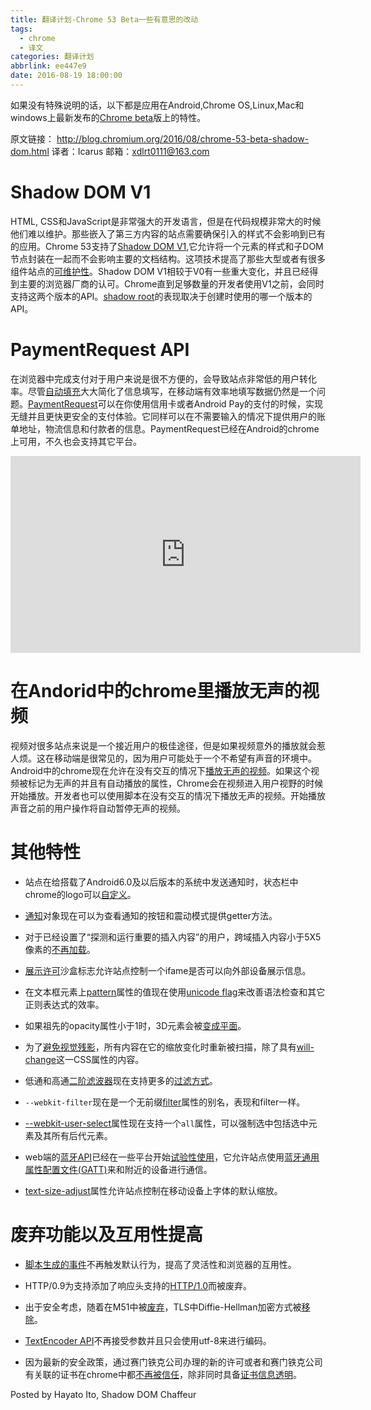 ```yaml
---
title: 翻译计划-Chrome 53 Beta一些有意思的改动
tags:
  - chrome
  - 译文
categories: 翻译计划
abbrlink: ee447e9
date: 2016-08-19 18:00:00
---
```

如果没有特殊说明的话，以下都是应用在Android,Chrome OS,Linux,Mac和windows上最新发布的[Chrome beta](https://www.google.com/landing/chrome/beta/)版上的特性。
<!-- more -->
原文链接： http://blog.chromium.org/2016/08/chrome-53-beta-shadow-dom.html
译者：Icarus
邮箱：xdlrt0111@163.com

# Shadow DOM V1

HTML, CSS和JavaScript是非常强大的开发语言，但是在代码规模非常大的时候他们难以维护。那些嵌入了第三方内容的站点需要确保引入的样式不会影响到已有的应用。Chrome 53支持了[Shadow DOM V1](http://w3c.github.io/webcomponents/spec/shadow/),它允许将一个元素的样式和子DOM节点封装在一起而不会影响主要的文档结构。这项技术提高了那些大型或者有很多组件站点的[可维护性](https://developers.google.com/web/fundamentals/primers/shadowdom/)。Shadow DOM V1相较于V0有一些重大变化，并且已经得到主要的浏览器厂商的认可。Chrome直到足够数量的开发者使用V1之前，会同时支持这两个版本的API。[shadow root](https://developer.mozilla.org/en-US/docs/Web/API/ShadowRoot)的表现取决于创建时使用的哪一个版本的API。

# PaymentRequest API

在浏览器中完成支付对于用户来说是很不方便的，会导致站点非常低的用户转化率。尽管[自动填充](https://developers.google.com/web/updates/2015/06/checkout-faster-with-autofill)大大简化了信息填写，在移动端有效率地填写数据仍然是一个问题。[PaymentRequest](https://www.w3.org/TR/payment-request/#paymentrequest-interface)可以在你使用信用卡或者Android Pay的支付的时候，实现无缝并且更快更安全的支付体验。它同样可以在不需要输入的情况下提供用户的账单地址，物流信息和付款者的信息。PaymentRequest已经在Android的chrome上可用，不久也会支持其它平台。

<iframe allowfullscreen="" data-thumbnail-src="https://i.ytimg.com/vi/hmqZxP6iTpo/0.jpg" frameborder="0" height="315" src="https://www.youtube.com/embed/hmqZxP6iTpo?feature=player_embedded" width="560"></iframe>


# 在Andorid中的chrome里播放无声的视频

视频对很多站点来说是一个接近用户的极佳途径，但是如果视频意外的播放就会惹人烦。这在移动端是很常见的，因为用户可能处于一个不希望有声音的环境中。Android中的chrome现在允许在没有交互的情况下[播放无声的视频](https://developers.google.com/web/updates/2016/07/autoplay)。如果这个视频被标记为无声的并且有自动播放的属性，Chrome会在视频进入用户视野的时候开始播放。开发者也可以使用脚本在没有交互的情况下播放无声的视频。开始播放声音之前的用户操作将自动暂停无声的视频。

# 其他特性

- 站点在给搭载了Android6.0及以后版本的系统中发送通知时，状态栏中chrome的logo可以[自定义](https://medium.com/@gauntface/custom-notification-badges-for-all-df524a4003e8#.3tk146m8y)。

- [通知](https://developer.mozilla.org/en-US/docs/Web/API/notification)对象现在可以为查看通知的按钮和震动模式提供getter方法。

- 对于已经设置了“探测和运行重要的插入内容”的用户，跨域插入内容小于5X5像素的[不再加载](https://groups.google.com/a/chromium.org/d/msg/chromium-dev/QL2K4yFVg_U/vj44YWOaAwAJ)。

- [展示许可](https://w3c.github.io/presentation-api/#sandboxing-and-the-allow-presentation-keyword)沙盒标志允许站点控制一个ifame是否可以向外部设备展示信息。

- 在文本框元素上[pattern](https://html.spec.whatwg.org/multipage/forms.html#the-pattern-attribute)属性的值现在使用[unicode flag](https://mathiasbynens.be/notes/es6-unicode-regex)来改善语法检查和其它正则表达式的效率。

- 如果祖先的opacity属性小于1时，3D元素会被[变成平面](https://googlechrome.github.io/samples/css-opacity-force-flattening/index.html)。

- 为了[避免视觉残影](https://googlechrome.github.io/samples/css-will-change-transform-rasterization/index.html)，所有内容在它的缩放变化时重新被扫描，除了具有[will-change](https://developer.mozilla.org/en-US/docs/Web/CSS/will-change)这一CSS属性的内容。

- 低通和高通[二阶滤波器](https://webaudio.github.io/web-audio-api/#the-biquadfilternode-interface)现在支持更多的[过滤方式](https://webaudio.github.io/web-audio-api/#filters-characteristics)。

- `--webkit-filter`现在是一个无前缀[filter](https://developer.mozilla.org/en-US/docs/Web/CSS/filter)属性的别名，表现和filter一样。

- [--webkit-user-select](https://www.chromestatus.com/feature/5062926088011776)属性现在支持一个`all`属性，可以强制选中包括选中元素及其所有后代元素。

- web端的[蓝牙API](https://developers.google.com/web/updates/2015/07/interact-with-ble-devices-on-the-web?hl=en)已经在一些平台开始[试验性使用](https://developers.google.com/web/updates/2015/07/interact-with-ble-devices-on-the-web#available-for-origin-trials)，它允许站点使用[蓝牙通用属性配置文件(GATT)](https://developer.bluetooth.org/TechnologyOverview/Pages/GATT.aspx)来和附近的设备进行通信。

- [text-size-adjust](https://developer.mozilla.org/en-US/docs/Web/CSS/text-size-adjust)属性允许站点控制在移动设备上字体的默认缩放。

# 废弃功能以及互用性提高

- [脚本生成的事件](https://w3c.github.io/uievents/#trusted-events)不再触发默认行为，提高了灵活性和浏览器的互用性。

- HTTP/0.9为支持添加了响应头支持的[HTTP/1.0](https://tools.ietf.org/html/rfc1945)而被废弃。

- 出于安全考虑，随着在M51中被[废弃](https://www.chromestatus.com/feature/5752033759985664)，TLS中Diffie-Hellman加密方式被[移除](https://www.chromestatus.com/feature/5128908798164992)。

- [TextEncoder API](https://developer.mozilla.org/en-US/docs/Web/API/TextEncoder)不再接受参数并且只会使用utf-8来进行编码。

- 因为最新的安全政策，通过赛门铁克公司办理的新的许可或者和赛门铁克公司有关联的证书在chrome中都[不再被信任](https://security.googleblog.com/2015/10/sustaining-digital-certificate-security.html)，除非同时具备[证书信息透明](https://sites.google.com/a/chromium.org/dev/Home/chromium-security/certificate-transparency?pli=1)。

Posted by Hayato Ito, Shadow DOM Chaffeur